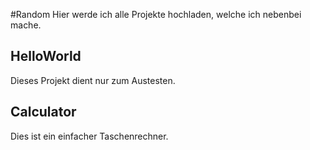 #Random
Hier werde ich alle Projekte hochladen, welche ich nebenbei mache.

## HelloWorld
Dieses Projekt dient nur zum Austesten.

## Calculator
Dies ist ein einfacher Taschenrechner.
